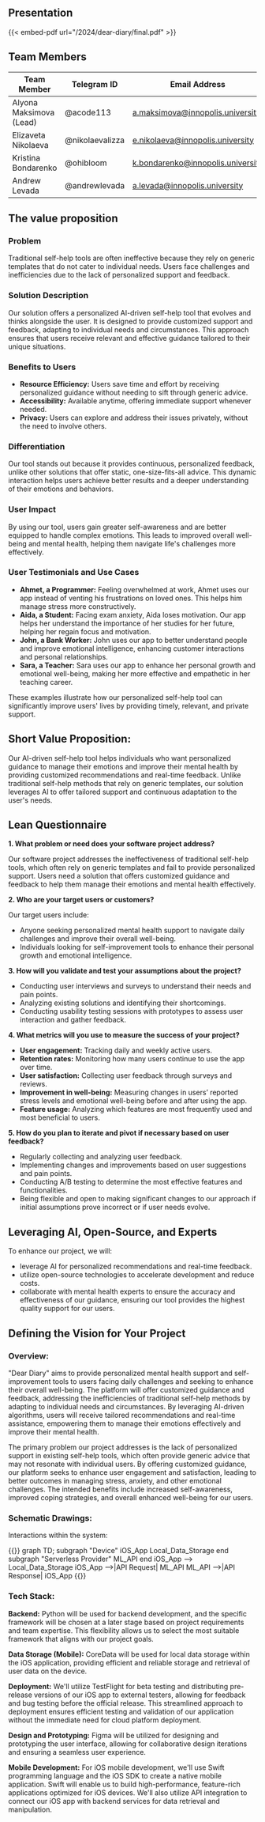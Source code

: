 ## **Presentation**
{{< embed-pdf url="/2024/dear-diary/final.pdf" >}}

## **Team Members**

| Team Member              | Telegram ID   | Email Address   |
|--------------------------|---------------|-----------------|
| Alyona Maksimova (Lead)  | @acode113 | a.maksimova@innopolis.university |
| Elizaveta Nikolaeva            | @nikolaevalizza | e.nikolaeva@innopolis.university |
| Kristina Bondarenko            | @ohibloom | k.bondarenko@innopolis.university |
| Andrew Levada            | @andrewlevada | a.levada@innopolis.university |


## **The value proposition**

### **Problem**
Traditional self-help tools are often ineffective because they rely on generic templates that do not cater to individual needs. Users face challenges and inefficiencies due to the lack of personalized support and feedback.

### **Solution Description**
Our solution offers a personalized AI-driven self-help tool that evolves and thinks alongside the user. It is designed to provide customized support and feedback, adapting to individual needs and circumstances. This approach ensures that users receive relevant and effective guidance tailored to their unique situations.

### **Benefits to Users**
- **Resource Efficiency:** Users save time and effort by receiving personalized guidance without needing to sift through generic advice.
- **Accessibility:** Available anytime, offering immediate support whenever needed.
- **Privacy:** Users can explore and address their issues privately, without the need to involve others.

### **Differentiation**
Our tool stands out because it provides continuous, personalized feedback, unlike other solutions that offer static, one-size-fits-all advice. This dynamic interaction helps users achieve better results and a deeper understanding of their emotions and behaviors.

### **User Impact**
By using our tool, users gain greater self-awareness and are better equipped to handle complex emotions. This leads to improved overall well-being and mental health, helping them navigate life's challenges more effectively.

### **User Testimonials and Use Cases**
- **Ahmet, a Programmer:** Feeling overwhelmed at work, Ahmet uses our app instead of venting his frustrations on loved ones. This helps him manage stress more constructively.
- **Aida, a Student:** Facing exam anxiety, Aida loses motivation. Our app helps her understand the importance of her studies for her future, helping her regain focus and motivation.
- **John, a Bank Worker:** John uses our app to better understand people and improve emotional intelligence, enhancing customer interactions and personal relationships.
- **Sara, a Teacher:** Sara uses our app to enhance her personal growth and emotional well-being, making her more effective and empathetic in her teaching career.

These examples illustrate how our personalized self-help tool can significantly improve users' lives by providing timely, relevant, and private support.

## **Short Value Proposition:**
Our AI-driven self-help tool helps individuals who want personalized guidance to manage their emotions and improve their mental health by providing customized recommendations and real-time feedback. Unlike traditional self-help methods that rely on generic templates, our solution leverages AI to offer tailored support and continuous adaptation to the user's needs.


## **Lean Questionnaire**

**1. What problem or need does your software project address?**

Our software project addresses the ineffectiveness of traditional self-help tools, which often rely on generic templates and fail to provide personalized support. Users need a solution that offers customized guidance and feedback to help them manage their emotions and mental health effectively.

**2. Who are your target users or customers?**

Our target users include:

- Anyone seeking personalized mental health support to navigate daily challenges and improve their overall well-being.
- Individuals looking for self-improvement tools to enhance their personal growth and emotional intelligence.

**3. How will you validate and test your assumptions about the project?**

- Conducting user interviews and surveys to understand their needs and pain points.
- Analyzing existing solutions and identifying their shortcomings.
- Conducting usability testing sessions with prototypes to assess user interaction and gather feedback.

**4. What metrics will you use to measure the success of your project?**

- **User engagement:** Tracking daily and weekly active users.
- **Retention rates:** Monitoring how many users continue to use the app over time.
- **User satisfaction:** Collecting user feedback through surveys and reviews.
- **Improvement in well-being:** Measuring changes in users’ reported stress levels and emotional well-being before and after using the app.
- **Feature usage:** Analyzing which features are most frequently used and most beneficial to users.

**5. How do you plan to iterate and pivot if necessary based on user feedback?**

- Regularly collecting and analyzing user feedback.
- Implementing changes and improvements based on user suggestions and pain points.
- Conducting A/B testing to determine the most effective features and functionalities.
- Being flexible and open to making significant changes to our approach if initial assumptions prove incorrect or if user needs evolve.

## **Leveraging AI, Open-Source, and Experts**

To enhance our project, we will:
- leverage AI for personalized recommendations and real-time feedback.
- utilize open-source technologies to accelerate development and reduce costs.
- collaborate with mental health experts to ensure the accuracy and effectiveness of our guidance, ensuring our tool provides the highest quality support for our users.

## **Defining the Vision for Your Project**

### **Overview:**

"Dear Diary" aims to provide personalized mental health support and self-improvement tools to users facing daily challenges and seeking to enhance their overall well-being. The platform will offer customized guidance and feedback, addressing the inefficiencies of traditional self-help methods by adapting to individual needs and circumstances. By leveraging AI-driven algorithms, users will receive tailored recommendations and real-time assistance, empowering them to manage their emotions effectively and improve their mental health.

The primary problem our project addresses is the lack of personalized support in existing self-help tools, which often provide generic advice that may not resonate with individual users. By offering customized guidance, our platform seeks to enhance user engagement and satisfaction, leading to better outcomes in managing stress, anxiety, and other emotional challenges. The intended benefits include increased self-awareness, improved coping strategies, and overall enhanced well-being for our users.

### **Schematic Drawings:**
Interactions within the system:

{{<mermaid>}}
graph TD;
    subgraph "Device"
        iOS_App
        Local_Data_Storage
    end
    subgraph "Serverless Provider"
        ML_API
    end
    iOS_App --> Local_Data_Storage
    iOS_App -->|API Request| ML_API
    ML_API -->|API Response| iOS_App
{{</mermaid>}}


### **Tech Stack:**

**Backend:** Python will be used for backend development, and the specific framework will be chosen at a later stage based on project requirements and team expertise. This flexibility allows us to select the most suitable framework that aligns with our project goals.

**Data Storage (Mobile):** CoreData will be used for local data storage within the iOS application, providing efficient and reliable storage and retrieval of user data on the device.

**Deployment:** We'll utilize TestFlight for beta testing and distributing pre-release versions of our iOS app to external testers, allowing for feedback and bug testing before the official release. This streamlined approach to deployment ensures efficient testing and validation of our application without the immediate need for cloud platform deployment.

**Design and Prototyping:** Figma will be utilized for designing and prototyping the user interface, allowing for collaborative design iterations and ensuring a seamless user experience.

**Mobile Development:** For iOS mobile development, we'll use Swift programming language and the iOS SDK to create a native mobile application. Swift will enable us to build high-performance, feature-rich applications optimized for iOS devices. We'll also utilize API integration to connect our iOS app with backend services for data retrieval and manipulation.
